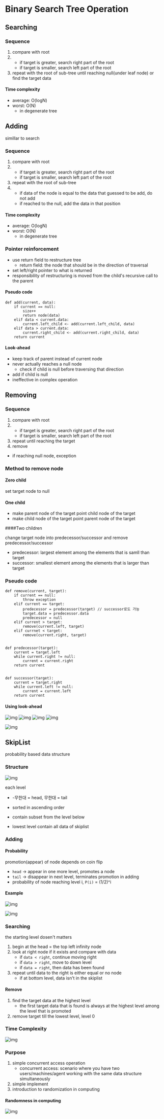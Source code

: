# Binary Search Tree Operation

## Searching

### Sequence

1. compare with root
2.
	- if target is greater, search right part of the root
	- if target is smaller, search left part of the root
3. repeat with the root of sub-tree until reaching null(under leaf node) or find the target data

#### Time complexity

- average: O(logN)
- worst: O(N)
	- in degenerate tree

## Adding

simillar to search

### Sequence

1. compare with root
2.
	- if target is greater, search right part of the root
	- if target is smaller, search left part of the root
3. repeat with the root of sub-tree
4.
	- if data of the node is equal to the data that guessed to be add, do not add
	- if reached to the null, add the data in that position

#### Time complexity

- average: O(logN)
- worst: O(N)
	- in degenerate tree

### Pointer reinforcement

- use return field to restructure tree
	- return field: the node that should be in the direction of traversal
- set left/right pointer to what is returned
- responsibility of restructuring is moved from the child's recursive call to the parent

#### Pseudo code

```
def add(current, data):
	if current == null:
		size++
		return node(data)
	elif data < current.data:
		current.left_child <- add(current.left_child, data)
	elif data > current.data:
		current.right_child <- add(current.right_child, data)
	return current
```

#### Look-ahead

- keep track of parent instead of current node
- never actually reaches a null node
	- check if child is null before traversing that direction
- add if child is null
- ineffective in complex operation

## Removing

### Sequence

1. compare with root
2.
	- if target is greater, search right part of the root
	- if target is smaller, search left part of the root
3. repeat until reaching the target
4. remove

- if reaching null node, exception

### Method to remove node

#### Zero child

set target node to null

#### One child

- make parent node of the target point child node of the target
- make child node of the target point parent node of the target

####Two children

change target node into predecessor/successor and remove predecessor/successor

- predecessor: largest element among the elements that is samll than target
- successor: smallest element among the elements that is larger than target

### Pseudo code

```
def remove(current, target):
	if current == null:
		throw exception
	elif current == target:
		predecessor = predecessor(target) // successor로도 가능
		target.data = predecessor.data
		predecessor = null
	elif current > target:
		remove(current.left, target)
	elif currnet < target:
		remove(current.right, target)


def predecessor(target):
	current = target.left
	while current.right != null:
		current = current.right
	return current


def successor(target):
	current = target.right
	while current.left != null:
		current = current.left
	return current
```

#### Using look-ahead

![img](code1.png)
![img](code2.png)
![img](code3.png)
![img](code4.png)

![img](pointer.png)

## SkipList

probability based data structure

### Structure

![img](skiplist)

each level
- -무한대 = head, 무한대 = tail
- sorted in ascending order
- contain subset from the level below

- lowest level contain all data of skiplist

### Adding

#### Probability

promotion(appear) of node depends on coin flip

- `head` -> appear in one more level, promotes a node
- `tail` -> disappear in next level, terminates promotion in adding
- probability of node reaching level i, `P(i)` = (1/2)^i

#### Example

![img](skiplist-adding.png)

![img](skiplist-adding-result.png)

### Searching

the starting level dosen't matters

1. begin at the head = the top left infinity node
2. look at right node if it exists and compare with data
	- if `data < right`, continue moving right
	- if `data > right`, move to down level
	- if `data = right`, then data has been found
3. repeat until data to the right is either equal or no node
	- if at bottom level, data isn't in the skiplist

#### Remove

1. find the target data at the highest level
	- the first target data that is found is always at the highest level among the level that is promoted
2. remove target till the lowest level, level 0

### Time Complexity

![img](time.png)

### Purpose

1. simple concurrent access operation
	- concurrent access: scenario where you have two users/machines/agent working with the same data structure simultaneously
2. simple implement
3. introduction to randomization in computing

#### Randomness in computing

![img](randomness.png)